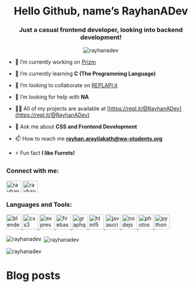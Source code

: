 <h1 align="center">Hello Github, name’s RayhanADev</h1>
<h3 align="center">Just a casual frontend developer, looking into backend development!</h3>

<p align="center"> <img src="https://komarev.com/ghpvc/?username=rayhanadev&label=Profile%20views&color=d357fe&style=flat-square" alt="rayhanadev" /> </p>



- 🔭 I’m currently working on [Prizm](https://github.com/RayhanADev/Prizm)

- 🌱 I’m currently learning **C (The Programming Language)**

- 👯 I’m looking to collaborate on [REPLAPI.it](https://github.com/RayhanADev/REPLAPI.it)

- 🤝 I’m looking for help with **NA**

- 👨‍💻 All of my projects are available at [https://repl.it/@RayhanADev](https://repl.it/@RayhanADev)

- 💬 Ask me about **CSS and Frontend Development**

- 📫 How to reach me **rayhan.arayilakath@wa-students.org**

- ⚡ Fun fact **I like Furrets!**

<h3 align="left">Connect with me:</h3>
<p align="left">
<a href="https://dev.to/rayhanadev" target="blank"><img align="center" src="https://cdn.jsdelivr.net/npm/simple-icons@3.0.1/icons/dev-dot-to.svg" alt="rayhanadev" height="30" width="40" /></a>
<a href="https://stackoverflow.com/users/rayhanadev" target="blank"><img align="center" src="https://cdn.jsdelivr.net/npm/simple-icons@3.0.1/icons/stackoverflow.svg" alt="rayhanadev" height="30" width="40" /></a>
</p>

<h3 align="left">Languages and Tools:</h3>
<p align="left"> <a href="https://www.blender.org/" target="_blank"> <img src="https://download.blender.org/branding/community/blender_community_badge_white.svg" alt="blender" width="40" height="40"/> </a> <a href="https://www.w3schools.com/css/" target="_blank"> <img src="https://devicons.github.io/devicon/devicon.git/icons/css3/css3-original-wordmark.svg" alt="css3" width="40" height="40"/> </a> <a href="https://expressjs.com" target="_blank"> <img src="https://devicons.github.io/devicon/devicon.git/icons/express/express-original-wordmark.svg" alt="express" width="40" height="40"/> </a> <a href="https://firebase.google.com/" target="_blank"> <img src="https://www.vectorlogo.zone/logos/firebase/firebase-icon.svg" alt="firebase" width="40" height="40"/> </a> <a href="https://graphql.org" target="_blank"> <img src="https://www.vectorlogo.zone/logos/graphql/graphql-icon.svg" alt="graphql" width="40" height="40"/> </a> <a href="https://www.w3.org/html/" target="_blank"> <img src="https://devicons.github.io/devicon/devicon.git/icons/html5/html5-original-wordmark.svg" alt="html5" width="40" height="40"/> </a> <a href="https://developer.mozilla.org/en-US/docs/Web/JavaScript" target="_blank"> <img src="https://devicons.github.io/devicon/devicon.git/icons/javascript/javascript-original.svg" alt="javascript" width="40" height="40"/> </a> <a href="https://nodejs.org" target="_blank"> <img src="https://devicons.github.io/devicon/devicon.git/icons/nodejs/nodejs-original-wordmark.svg" alt="nodejs" width="40" height="40"/> </a> <a href="https://www.photoshop.com/en" target="_blank"> <img src="https://devicons.github.io/devicon/devicon.git/icons/photoshop/photoshop-plain.svg" alt="photoshop" width="40" height="40"/> </a> <a href="https://www.python.org" target="_blank"> <img src="https://devicons.github.io/devicon/devicon.git/icons/python/python-original.svg" alt="python" width="40" height="40"/> </a> </p>

<p><img align="left" src="https://github-readme-stats.vercel.app/api/top-langs?username=rayhanadev&show_icons=true&theme=tokyonight&hide_border=true&locale=en&layout=compact" alt="rayhanadev" /></p>

<p>&nbsp;<img align="center" src="https://github-readme-stats.vercel.app/api?username=rayhanadev&show_icons=true&theme=tokyonight&hide_border=true&locale=en" alt="rayhanadev" /></p>

<p><img align="center" src="https://github-readme-streak-stats.herokuapp.com/?user=rayhanadev&theme=dark" alt="rayhanadev" /></p>

# Blog posts

<!-- BLOG-POST-LIST:START -->
<!-- BLOG-POST-LIST:END -->
